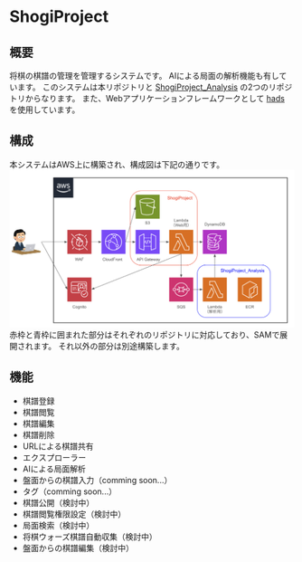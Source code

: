 # ShogiProject
## 概要
将棋の棋譜の管理を管理するシステムです。
AIによる局面の解析機能も有しています。
このシステムは本リポジトリと
[ShogiProject_Analysis](https://github.com/h-akira/ShogiProject_Analysis)
の2つのリポジトリからなります。
また、Webアプリケーションフレームワークとして
[hads](https://github.com/h-akira/hads)
を使用しています。

## 構成
本システムはAWS上に構築され、構成図は下記の通りです。  
![structure](images/structure.png)  
赤枠と青枠に囲まれた部分はそれぞれのリポジトリに対応しており、SAMで展開されます。
それ以外の部分は別途構築します。

## 機能
- 棋譜登録
- 棋譜閲覧
- 棋譜編集
- 棋譜削除
- URLによる棋譜共有
- エクスプローラー
- AIによる局面解析
- 盤面からの棋譜入力（comming soon...）
- タグ（comming soon...）
- 棋譜公開（検討中）
- 棋譜閲覧権限設定（検討中）
- 局面検索（検討中）
- 将棋ウォーズ棋譜自動収集（検討中）
- 盤面からの棋譜編集（検討中）
